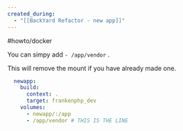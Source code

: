 ```yaml
---
created_during:
  - "[[BackYard Refactor - new app]]"
---
```

#howto/docker

You can simpy add `- /app/vendor` .

This will remove the mount if you have already made one.

```yml
  newapp:
    build:
      context: .
      target: frankenphp_dev
    volumes:
      - newapp/:/app
      - /app/vendor # THIS IS THE LINE
```


